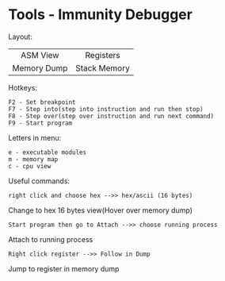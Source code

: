# Tools - Immunity Debugger

Layout:

<table align="center">
    <tr>
        <td align="center">ASM View</td>
        <td align="center">Registers</td>
    </tr>
    <tr>
        <td align="center">Memory Dump</td>
        <td align="center">Stack Memory</td>
    </tr>
</table>

Hotkeys:

```
F2 - Set breakpoint
F7 - Step into(step into instruction and run then stop)
F8 - Step over(step over instruction and run next command)
F9 - Start program
```

Letters in menu:

```
e - executable modules
m - memory map
c - cpu view
```

Useful commands:

```right click and choose hex -->> hex/ascii (16 bytes)```

Change to hex 16 bytes view(Hover over memory dump)

```Start program then go to Attach -->> choose running process```

Attach to running process

```Right click register -->> Follow in Dump```

Jump to register in memory dump
